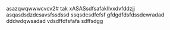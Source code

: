 asazqwqwwwcvcv2# tak
xASASsdfsafakllvxdvfddzjj
asqasdsdzdcsavsfssdssd
ssqsdcsdfefsf
gfdgdfdsfdssdewradad
dddwdqwsadad
vdsdffdfsfafa
sdffsdgg
